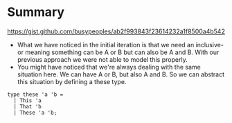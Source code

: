 # Summary
https://gist.github.com/busypeoples/ab2f993843f23614232a1f8500a4b542

- What we have noticed in the initial iteration is that we need an inclusive-or meaning something can be A or B but can also be A and B. With our previous approach we were not able to model this properly.
- You might have noticed that we're always dealing with the same situation here. We can have A or B, but also A and B. So we can abstract this situation by defining a these type.
```reasonml
type these 'a 'b =
  | This 'a
  | That 'b
  | These 'a 'b;
```